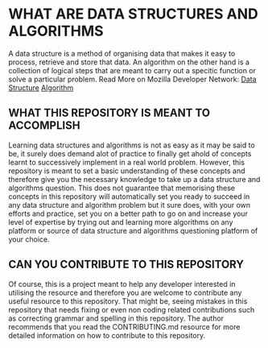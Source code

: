 # WHAT ARE DATA STRUCTURES AND ALGORITHMS

A data structure is a method of organising data that makes it easy to process, retrieve and store that data. An algorithm on the other hand is a collection of logical steps that are meant to carry out a specitic function or solve a particular problem. 
Read More on Mozilla Developer Network:
[Data Structure](https://developer.mozilla.org/en-US/docs/Glossary/Data_structure)
[Algorithm](https://developer.mozilla.org/en-US/docs/Glossary/Algorithm)

## WHAT THIS REPOSITORY IS MEANT TO ACCOMPLISH

Learning data structures and algorithms is not as easy as it may be said to be, it surely does demand alot of practice to finally get ahold of concepts learnt to successively implement in a real world problem. However, this repository is meant to set a basic understanding of these concepts and therefore give you the necessary knowledge to take up a data structure and algorithms question. This does not guarantee that memorising these concepts in this repository will automatically set you ready to succeed in any data structure and algorithm problem but it sure does, with your own efforts and practice, set you on a better path to go on and increase your level of expertise by trying out and learning more algorithms on any platform or source of data structure and algorithms questioning platform of your choice.

## CAN YOU CONTRIBUTE TO THIS REPOSITORY

Of course, this is a project meant to help any developer interested in utilising the resource and therefore you are welcome to contribute any useful resource to this repository. That might be, seeing mistakes in this repository that needs fixing or even non coding related contributions such as correcting grammar and spelling in this repository.
The author recommends that you read the CONTRIBUTING.md resource for more detailed information on how to contribute to this repository. 